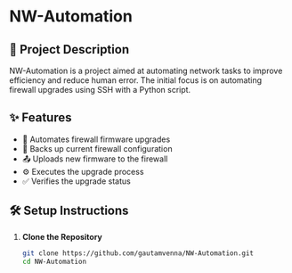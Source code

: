 # NW-Automation

## 📘 Project Description
NW-Automation is a project aimed at automating network tasks to improve efficiency and reduce human error. The initial focus is on automating firewall upgrades using SSH with a Python script.

## ✨ Features
- 🔐 Automates firewall firmware upgrades
- 💾 Backs up current firewall configuration
- 📤 Uploads new firmware to the firewall
- ⚙️ Executes the upgrade process
- ✅ Verifies the upgrade status

## 🛠️ Setup Instructions

1. **Clone the Repository**
   ```bash
   git clone https://github.com/gautamvenna/NW-Automation.git
   cd NW-Automation
   ```
